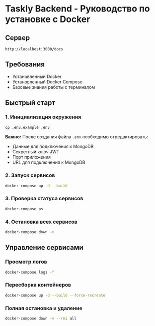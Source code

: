# Taskly Backend - Руководство по установке с Docker

## Сервер
```
http://localhost:3000/docs
```

## Требования
- Установленный Docker
- Установленный Docker Compose
- Базовые знания работы с терминалом

## Быстрый старт

### 1. Инициализация окружения
```bash
cp .env.example .env
```

**Важно:** После создания файла `.env` необходимо отредактировать:
- Данные для подключения к MongoDB
- Секретный ключ JWT
- Порт приложения
- URL для подключения к MongoDB

### 2. Запуск сервисов
```bash
docker-compose up -d --build
```

### 3. Проверка статуса сервисов
```bash
docker-compose ps
```

### 4. Остановка всех сервисов
```bash
docker-compose down -v
```

## Управление сервисами

### Просмотр логов
```bash
docker-compose logs -f
```

### Пересборка контейнеров
```bash
docker-compose up -d --build --force-recreate
```

### Полная остановка и удаление
```bash
docker-compose down -v --rmi all
```